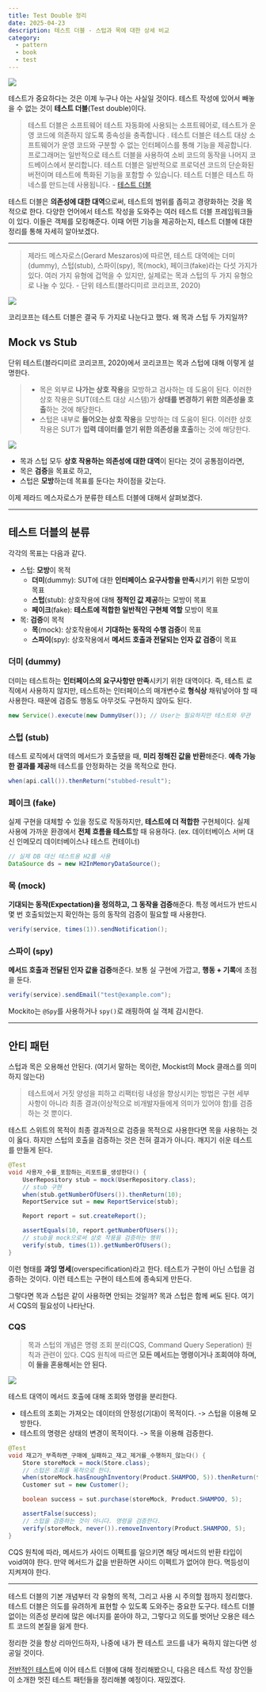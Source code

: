```yaml
---
title: Test Double 정리
date: 2025-04-23
description: 테스트 더블 - 스텁과 목에 대한 상세 비교
category:
  - pattern
  - book
  - test
---
```

![](img/header.png)

테스트가 중요하다는 것은 이제 누구나 아는 사실일 것이다. 테스트 작성에 있어서 빼놓을 수 없는 것이 **테스트 더블**(Test double)이다.

> 테스트 더블은 소프트웨어 테스트 자동화에 사용되는 소프트웨어로, 테스트가 운영 코드에 의존하지 않도록 종속성을 충족합니다 . 테스트 더블은 테스트 대상 소프트웨어가 운영 코드와 구분할 수 없는 인터페이스를 통해 기능을 제공합니다. 프로그래머는 일반적으로 테스트 더블을 사용하여 소비 코드의 동작을 나머지 코드베이스에서 분리합니다. 테스트 더블은 일반적으로 프로덕션 코드의 단순화된 버전이며 테스트에 특화된 기능을 포함할 수 있습니다. 테스트 더블은 테스트 하네스를 만드는데 사용됩니다. - [테스트 더블](https://en.wikipedia.org/wiki/Test_double)

테스트 더블은 **의존성에 대한 대역**으로써, 테스트의 범위를 좁히고 경량화하는 것을 목적으로 한다. 다양한 언어에서 테스트 작성을 도와주는 여러 테스트 더블 프레임워크들이 있다. 이들은 객체를 모킹해준다. 이때 어떤 기능을 제공하는지, 테스트 더블에 대한 정리를 통해 자세히 알아보겠다.

---

> 제라드 메스자로스(Gerard Meszaros)에 따르면, 테스트 대역에는 더미(dummy), 스텁(stub), 스파이(spy), 목(mock), 페이크(fake)라는 다섯 가지가 있다. 여러 가지 유형에 겁먹을 수 있지만, 실제로는 목과 스텁의 두 가지 유형으로 나눌 수 있다. - 단위 테스트(블라디미르 코리코프, 2020)

![](img/테스트대역분류.png)

코리코프는 테스트 더블은 결국 두 가지로 나눈다고 했다. 왜 목과 스텁 두 가지일까? 

## Mock vs Stub

단위 테스트(블라디미르 코리코프, 2020)에서 코리코프는 목과 스텁에 대해 이렇게 설명한다.

> - 목은 외부로 **나가는 상호 작용**을 모방하고 검사하는 데 도움이 된다. 이러한 상호 작용은 SUT(테스트 대상 시스템)가 **상태를 변경하기 위한 의존성을 호출**하는 것에 해당한다.
> - 스텁은 내부로 **들어오는 상호 작용**을 모방하는 데 도움이 된다. 이러한 상호 작용은 SUT가 **입력 데이터를 얻기 위한 의존성을 호출**하는 것에 해당한다.

![](img/목과스텁.png)

- 목과 스텁 모두 **상호 작용하는 의존성에 대한 대역**이 된다는 것이 공통점이라면, 
- 목은 **검증**을 목표로 하고, 
- 스텁은 **모방**하는데 목표를 둔다는 차이점을 갖는다. 

이제 제라드 메스자로스가 분류한 테스트 더블에 대해서 살펴보겠다.

---

## 테스트 더블의 분류

각각의 목표는 다음과 같다.

- 스텁: **모방**이 목적
	- **더미**(dummy): SUT에 대한 **인터페이스 요구사항을 만족**시키기 위한 모방이 목표
	- **스텁**(stub): 상호작용에 대해 **정적인 값 제공**하는 모방이 목표
	- **페이크**(fake): **테스트에 적합한 일반적인 구현체 역할** 모방이 목표
- 목: **검증**이 목적
	- **목**(mock): 상호작용에서 **기대하는 동작의 수행 검증**이 목표
	- **스파이**(spy): 상호작용에서 **메서드 호출과 전달되는 인자 값 검증**이 목표

### 더미 (dummy)

더미는 테스트하는 **인터페이스의 요구사항만 만족**시키기 위한 대역이다. 즉, 테스트 로직에서 사용하지 않지만, 테스트하는 인터페이스의 매개변수로 **형식상** 채워넣어야 할 때 사용한다. 때문에 검증도 행동도 아무것도 구현하지 않아도 된다.

```java
new Service().execute(new DummyUser()); // User는 필요하지만 테스트와 무관
```

### 스텁 (stub)

테스트 로직에서 대역의 메서드가 호출됐을 때, **미리 정해진 값을 반환**해준다. **예측 가능한 결과를 제공**해 테스트를 안정화하는 것을 목적으로 한다.

```java
when(api.call()).thenReturn("stubbed-result");
```

### 페이크 (fake)

실제 구현을 대체할 수 있을 정도로 작동하지만, **테스트에 더 적합한** 구현체이다. 실제 사용에 가까운 환경에서 **전체 흐름을 테스트**할 때 유용하다. (ex. 데이터베이스 서버 대신 인메모리 데이터베이스나 테스트 컨테이너)

```java
// 실제 DB 대신 테스트용 H2를 사용
DataSource ds = new H2InMemoryDataSource();
```

### 목 (mock)

**기대되는 동작(Expectation)을 정의하고, 그 동작을 검증**해준다. 특정 메서드가 반드시 몇 번 호출되었는지 확인하는 등의 동작의 검증이 필요할 때 사용한다.

```java
verify(service, times(1)).sendNotification();
```

### 스파이 (spy)

**메서드 호출과 전달된 인자 값을 검증**해준다. 보통 실 구현에 가깝고, **행동 + 기록**에 초점을 둔다.

```java
verify(service).sendEmail("test@example.com");
```

Mockito는 `@Spy`를 사용하거나 `spy()`로 래핑하여 실 객체 감시한다.

---

## 안티 패턴

스텁과 목은 오용해선 안된다. (여기서 말하는 목이란, Mockist의 Mock 클래스를 의미하지 않는다)

> 테스트에서 거짓 양성을 피하고 리팩터링 내성을 향상시키는 방법은 구현 세부 사항이 아니라 최종 결과(이상적으로 비개발자들에게 의미가 있어야 함)를 검증하는 것 뿐이다.

테스트 스위트의 목적이 최종 결과적으로 검증을 목적으로 사용한다면 목을 사용하는 것이 옳다. 하지만 스텁의 호출을 검증하는 것은 전혀 결과가 아니다. 깨지기 쉬운 테스트를 만들게 된다.

```java
@Test
void 사용자_수를_포함하는_리포트를_생성한다() {
	UserRepository stub = mock(UserRepository.class);
	// stub 구현
	when(stub.getNumberOfUsers()).thenReturn(10);  
	ReportService sut = new ReportService(stub);

	Report report = sut.createReport();

	assertEquals(10, report.getNumberOfUsers());
	// stub을 mock으로써 상호 작용을 검증하는 행위
	verify(stub, times(1)).getNumberOfUsers(); 
}
```

이런 형태를 **과잉 명세**(overspecification)라고 한다. 테스트가 구현이 아닌 스텁을 검증하는 것이다. 이런 테스트는 구현이 테스트에 종속되게 만든다.

그렇다면 목과 스텁은 같이 사용하면 안되는 것일까? 목과 스텁은 함께 써도 된다. 여기서 CQS의 필요성이 나타난다.

### CQS

> 목과 스텁의 개념은 명령 조회 분리(CQS, Command Query Seperation) 원칙과 관련이 있다. CQS 원칙에 따르면 **모든 메서드는 명령이거나 조회여야 하며, 이 둘을 혼용해서는 안 된다.**

![](img/CQS.png)

테스트 대역이 메서드 호출에 대해 조회와 명령을 분리한다.

- 테스트의 조회는 가져오는 데이터의 안정성(기대)이 목적이다. -> 스텁을 이용해 모방한다.
- 테스트의 명령은 상태의 변경이 목적이다. -> 목을 이용해 검증한다.

```java
@Test
void 재고가_부족하면_구매에_실패하고_재고_제거를_수행하지_않는다() {
	Store storeMock = mock(Store.class);
	// 스텁은 조회를 목적으로 한다.
	when(storeMock.hasEnoughInventory(Product.SHAMPOO, 5)).thenReturn(false);
	Customer sut = new Customer();

	boolean success = sut.purchase(storeMock, Product.SHAMPOO, 5);

	assertFalse(success);
	// 스텁을 검증하는 것이 아니다. 명령을 검증한다.
	verify(storeMock, never()).removeInventory(Product.SHAMPOO, 5);
}
```

CQS 원칙에 따라, 메서드가 사이드 이펙트를 일으키면 해당 메서드의 반환 타입이 void여야 한다. 만약 메서드가 값을 반환하면 사이드 이펙트가 없어야 한다. 멱등성이 지켜져야 한다.

---

테스트 더블의 기본 개념부터 각 유형의 목적, 그리고 사용 시 주의할 점까지 정리했다. 테스트 더블은 의도를 유려하게 표현할 수 있도록 도와주는 중요한 도구다. 테스트 더블 없이는 의존성 분리에 많은 에너지를 쏟아야 하고, 그렇다고 의도를 벗어난 오용은 테스트 코드의 본질을 잃게 한다. 

정리한 것을 항상 리마인드하자, 나중에 내가 짠 테스트 코드를 내가 욕하지 않는다면 성공일 것이다.

[전반적인 테스트](https://iol-lshh.github.io/회고/test/테스트_정리/)에 이어 테스트 더블에 대해 정리해봤으니, 다음은 테스트 작성 장인들이 소개한 멋진 테스트 패턴들을 정리해볼 예정이다. 재밌겠다.
